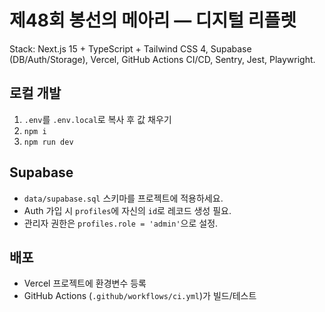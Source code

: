 # 제48회 봉선의 메아리 — 디지털 리플렛

Stack: Next.js 15 + TypeScript + Tailwind CSS 4, Supabase (DB/Auth/Storage), Vercel, GitHub Actions CI/CD, Sentry, Jest, Playwright.

## 로컬 개발

1. `.env`를 `.env.local`로 복사 후 값 채우기
2. `npm i`
3. `npm run dev`

## Supabase

- `data/supabase.sql` 스키마를 프로젝트에 적용하세요.
- Auth 가입 시 `profiles`에 자신의 `id`로 레코드 생성 필요.
- 관리자 권한은 `profiles.role = 'admin'`으로 설정.

## 배포

- Vercel 프로젝트에 환경변수 등록
- GitHub Actions (`.github/workflows/ci.yml`)가 빌드/테스트

